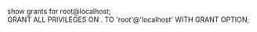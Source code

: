 show grants for root@localhost;   
GRANT ALL PRIVILEGES ON *.* TO 'root'@'localhost' WITH GRANT OPTION;    
